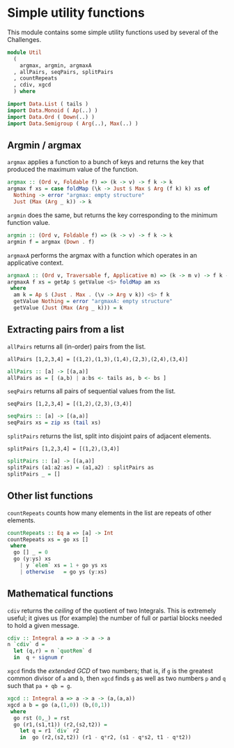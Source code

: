 # Simple utility functions

This module contains some simple utility functions
used by several of the Challenges.

```haskell
module Util
  (
    argmax, argmin, argmaxA
  , allPairs, seqPairs, splitPairs
  , countRepeats
  , cdiv, xgcd
  ) where

import Data.List ( tails )
import Data.Monoid ( Ap(..) )
import Data.Ord ( Down(..) )
import Data.Semigroup ( Arg(..), Max(..) )
```

## Argmin / argmax

`argmax` applies a function to a bunch of keys
and returns the key that produced the maximum value of the function.

```haskell
argmax :: (Ord v, Foldable f) => (k -> v) -> f k -> k
argmax f xs = case foldMap (\k -> Just $ Max $ Arg (f k) k) xs of
  Nothing -> error "argmax: empty structure"
  Just (Max (Arg _ k)) -> k
```

`argmin` does the same, but returns the key corresponding to the
minimum function value.

```haskell
argmin :: (Ord v, Foldable f) => (k -> v) -> f k -> k
argmin f = argmax (Down . f)
```

`argmaxA` performs the argmax with a function which operates
in an applicative context.

```haskell
argmaxA :: (Ord v, Traversable f, Applicative m) => (k -> m v) -> f k -> m k
argmaxA f xs = getAp $ getValue <$> foldMap am xs
 where
  am k = Ap $ (Just . Max . (\v -> Arg v k)) <$> f k
  getValue Nothing = error "argmaxA: empty structure"
  getValue (Just (Max (Arg _ k))) = k
```

## Extracting pairs from a list

`allPairs` returns all (in-order) pairs from the list.

    allPairs [1,2,3,4] = [(1,2),(1,3),(1,4),(2,3),(2,4),(3,4)]

```haskell
allPairs :: [a] -> [(a,a)]
allPairs as = [ (a,b) | a:bs <- tails as, b <- bs ]
```

`seqPairs` returns all pairs of sequential values from the list.

    seqPairs [1,2,3,4] = [(1,2),(2,3),(3,4)]

```haskell
seqPairs :: [a] -> [(a,a)]
seqPairs xs = zip xs (tail xs)
```

`splitPairs` returns the list, split into disjoint pairs of adjacent elements.

    splitPairs [1,2,3,4] = [(1,2),(3,4)]

```haskell
splitPairs :: [a] -> [(a,a)]
splitPairs (a1:a2:as) = (a1,a2) : splitPairs as
splitPairs _ = []
```

## Other list functions

`countRepeats` counts how many elements in the list are repeats
of other elements.

```haskell
countRepeats :: Eq a => [a] -> Int
countRepeats xs = go xs []
 where
  go [] _ = 0
  go (y:ys) xs
    | y `elem` xs = 1 + go ys xs
    | otherwise   = go ys (y:xs)
```

## Mathematical functions

`cdiv` returns the *ceiling* of the quotient of two Integrals.
This is extremely useful; it gives us (for example) the number of
full or partial blocks needed to hold a given message.

```haskell
cdiv :: Integral a => a -> a -> a
n `cdiv` d =
  let (q,r) = n `quotRem` d
  in  q + signum r
```

`xgcd` finds the *extended GCD* of two numbers;
that is, if `g` is the greatest common divisor of `a` and `b`,
then `xgcd` finds `g` as well as two numbers `p` and `q`
such that `pa + qb = g`.

```haskell
xgcd :: Integral a => a -> a -> (a,(a,a))
xgcd a b = go (a,(1,0)) (b,(0,1))
 where
  go rst (0,_) = rst
  go (r1,(s1,t1)) (r2,(s2,t2)) =
    let q = r1 `div` r2
    in  go (r2,(s2,t2)) (r1 - q*r2, (s1 - q*s2, t1 - q*t2))
```
